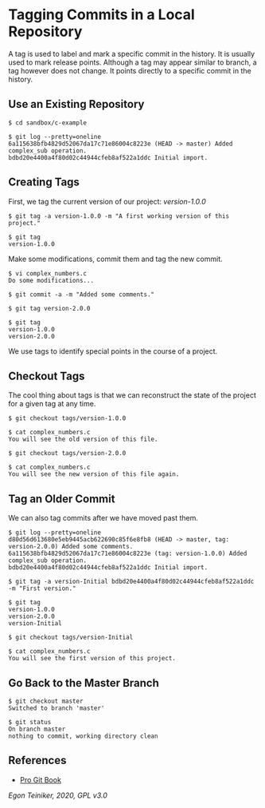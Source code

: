 # Tagging Commits in a Local Repository

A tag is used to label and mark a specific commit in the history.
It is usually used to mark release points.
Although a tag may appear similar to branch, a tag however does not change.
It points directly to a specific commit in the history.

## Use an Existing Repository

```
$ cd sandbox/c-example

$ git log --pretty=oneline
6a115638bfb4829d52067da17c71e86004c8223e (HEAD -> master) Added complex_sub operation.
bdbd20e4400a4f80d02c44944cfeb8af522a1ddc Initial import.
```


## Creating Tags

First, we tag the current version of our project: *version-1.0.0*

```
$ git tag -a version-1.0.0 -m "A first working version of this project."

$ git tag
version-1.0.0
```

Make some modifications, commit them and tag the new commit.

``` 
$ vi complex_numbers.c
Do some modifications...

$ git commit -a -m "Added some comments."

$ git tag version-2.0.0

$ git tag
version-1.0.0
version-2.0.0
```
We use tags to identify special points in the course of a project.


## Checkout Tags

The cool thing about tags is that we can reconstruct the state of the 
project for a given tag at any time.

```
$ git checkout tags/version-1.0.0

$ cat complex_numbers.c 
You will see the old version of this file.
```

```
$ git checkout tags/version-2.0.0

$ cat complex_numbers.c  
You will see the new version of this file again.
```


## Tag an Older Commit

We can also tag commits after we have moved past them.

```
$ git log --pretty=oneline
d80d56d613680e5eb9445acb622690c85f6e8fb8 (HEAD -> master, tag: version-2.0.0) Added some comments.
6a115638bfb4829d52067da17c71e86004c8223e (tag: version-1.0.0) Added complex_sub operation.
bdbd20e4400a4f80d02c44944cfeb8af522a1ddc Initial import.

$ git tag -a version-Initial bdbd20e4400a4f80d02c44944cfeb8af522a1ddc -m "First version."

$ git tag
version-1.0.0
version-2.0.0
version-Initial
```

```
$ git checkout tags/version-Initial

$ cat complex_numbers.c
You will see the first version of this project.
```
 
 
## Go Back to the Master Branch

```
$ git checkout master
Switched to branch 'master'

$ git status
On branch master
nothing to commit, working directory clean
```

## References
* [Pro Git Book](https://git-scm.com/book/en/v2)

*Egon Teiniker, 2020, GPL v3.0*
